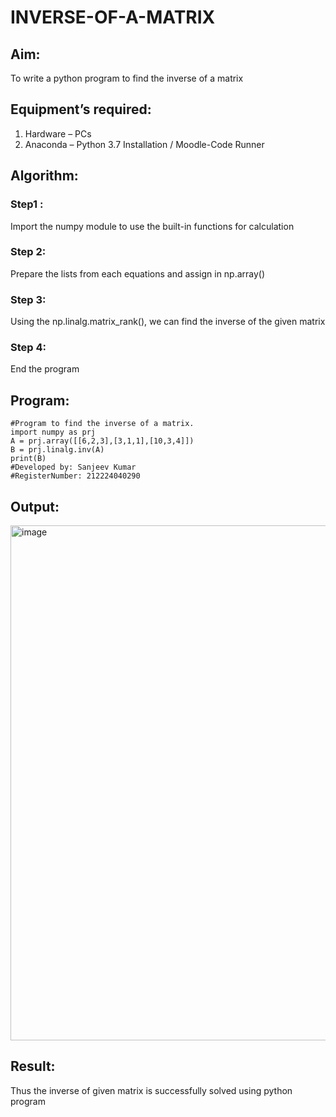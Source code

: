 # INVERSE-OF-A-MATRIX
## Aim:
To write a python program to find the inverse of a matrix
## Equipment’s required:
1. 	Hardware – PCs
2. 	Anaconda – Python 3.7 Installation / Moodle-Code Runner
## Algorithm:
### Step1 : 
Import the numpy module to use the built-in functions for calculation
### Step 2:
Prepare the lists from each equations and assign in np.array()
### Step 3:
Using the np.linalg.matrix_rank(), we can find the inverse of the given matrix
### Step 4: 
End the program

## Program:
```
#Program to find the inverse of a matrix.
import numpy as prj
A = prj.array([[6,2,3],[3,1,1],[10,3,4]])
B = prj.linalg.inv(A)
print(B)
#Developed by: Sanjeev Kumar
#RegisterNumber: 212224040290
```
## Output:
<img width="631" height="824" alt="image" src="https://github.com/user-attachments/assets/45e67729-62a6-4cec-b3ce-30432e421e7b" />

## Result:
Thus the inverse of given matrix is successfully solved using python program

